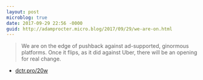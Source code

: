 ```yaml
---
layout: post
microblog: true
date: 2017-09-29 22:56 -0000
guid: http://adamprocter.micro.blog/2017/09/29/we-are-on.html
---
```

> We are on the edge of pushback against ad-supported, ginormous platforms. Once it flips, as it did against Uber, there will be an opening for real change. 

- [dctr.pro/20w](http://dctr.pro/20w)
